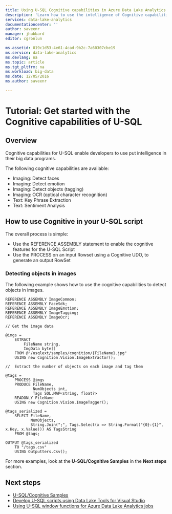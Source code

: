 ```yaml
---
title: Using U-SQL Cognitive capabilities in Azure Data Lake Analytics | Microsoft Docs
description: 'Learn how to use the intelligence of Cognitive capabilities in U-SQL'
services: data-lake-analytics
documentationcenter: ''
author: saveenr
manager: jhubbard
editor: cgronlun

ms.assetid: 019c1d53-4e61-4cad-9b2c-7a60307cbe19
ms.service: data-lake-analytics
ms.devlang: na
ms.topic: article
ms.tgt_pltfrm: na
ms.workload: big-data
ms.date: 12/05/2016
ms.author: saveenr

---
```


# Tutorial: Get started with the Cognitive capabilities of U-SQL

## Overview
Cognitive capabilities for U-SQL enable developers to use put intelligence in their big data programs. 

The following cognitive capabilities are available:
* Imaging: Detect faces
* Imaging: Detect emotion
* Imaging: Detect objects (tagging)
* Imaging: OCR (optical character recognition)
* Text: Key Phrase Extraction
* Text: Sentiment Analysis

## How to use Cognitive in your U-SQL script

The overall process is simple:

* Use the REFERENCE ASSEMBLY statement to enable the cognitive features for the U-SQL Script
* Use the PROCESS on an input Rowset using a Cognitive UDO, to generate an output RowSet

### Detecting objects in images

The following example shows how to use the cognitive capabilities to detect objects in images.

```
REFERENCE ASSEMBLY ImageCommon;
REFERENCE ASSEMBLY FaceSdk;
REFERENCE ASSEMBLY ImageEmotion;
REFERENCE ASSEMBLY ImageTagging;
REFERENCE ASSEMBLY ImageOcr;

// Get the image data

@imgs =
    EXTRACT 
        FileName string, 
        ImgData byte[]
    FROM @"/usqlext/samples/cognition/{FileName}.jpg"
    USING new Cognition.Vision.ImageExtractor();

//  Extract the number of objects on each image and tag them 

@tags =
    PROCESS @imgs 
    PRODUCE FileName,
            NumObjects int,
            Tags SQL.MAP<string, float?>
    READONLY FileName
    USING new Cognition.Vision.ImageTagger();

@tags_serialized =
    SELECT FileName,
           NumObjects,
           String.Join(";", Tags.Select(x => String.Format("{0}:{1}", x.Key, x.Value))) AS TagsString
    FROM @tags;

OUTPUT @tags_serialized
    TO "/tags.csv"
    USING Outputters.Csv();
```
For more examples, look at the **U-SQL/Cognitive Samples** in the **Next steps** section.

## Next steps
* [U-SQL/Cognitive Samples](https://github.com/Azure-Samples?utf8=✓&q=usql%20cognitive)
* [Develop U-SQL scripts using Data Lake Tools for Visual Studio](data-lake-analytics-data-lake-tools-get-started.md)
* [Using U-SQL window functions for Azure Data Lake Analytics jobs](data-lake-analytics-use-window-functions.md)
